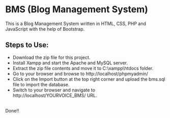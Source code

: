 <h1>BMS (Blog Management System)</h1>
<p>This is a Blog Management System written in HTML, CSS, PHP and JavaScript with the help of Bootstrap.</p>

<h2>Steps to Use:</h2>
<ul>
<li>Download the zip file for this project.</li>
<li>Install Xampp and start the Apache and MySQL server.</li>
<li>Extract the zip file contents and move it to C:\xampp\htdocs folder.</li>
<li>Go to your browser and browse to http://localhost/phpmyadmin/</li>
<li>Click on the Import button at the top right corner and upload the bms.sql file to import the database.</li>
<li>Switch to your browser and navigate to http://localhost/YOURVOICE_BMS/ URL.</li>
</ul>
<br>
Done!!
